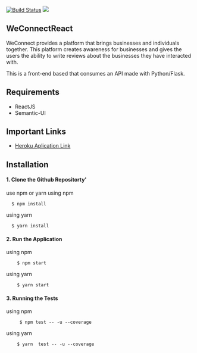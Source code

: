 [![Build Status](https://travis-ci.org/kevinbett/Weconnect4.svg?branch=feature)](https://travis-ci.org/kevinbett/Weconnect4)
<a href="https://codeclimate.com/github/kevinbett/Weconnect4/maintainability"><img src="https://api.codeclimate.com/v1/badges/0c93b4f39867509906d7/maintainability" /></a>

## WeConnectReact 

WeConnect provides a platform that brings businesses and individuals together. This platform creates awareness for businesses and gives the users the ability to write reviews about the businesses they have interacted with.

This is a front-end based that consumes an API made with Python/Flask.
## Requirements

* ReactJS
* Semantic-UI

## Important Links

* [Heroku Aplication Link](https://bettweconnectreact.herokuapp.com/)


## Installation

#### 1. Clone the Github Repositorty'

use npm or yarn
  using npm

         
      $ npm install
       
   
   using yarn
   
     
      $ yarn install
  

#### 2. Run the Application

  using npm

       
        $ npm start
       
   
  using yarn
   
        
        $ yarn start
    
#### 3. Running the Tests

  using npm

       
         $ npm test -- -u --coverage
       
   
  using yarn
   
        
        $ yarn  test -- -u --coverage
